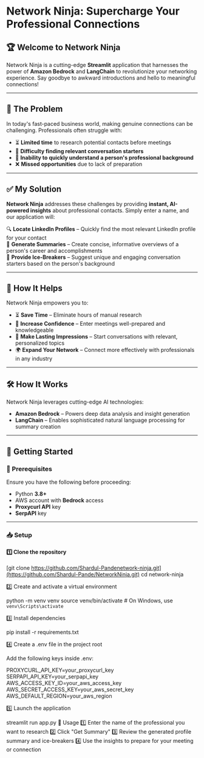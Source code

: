 # Network Ninja: Supercharge Your Professional Connections

## 🏆 Welcome to Network Ninja
Network Ninja is a cutting-edge **Streamlit** application that harnesses the power of **Amazon Bedrock** and **LangChain** to revolutionize your networking experience. Say goodbye to awkward introductions and hello to meaningful connections!

---

## 🚀 The Problem
In today's fast-paced business world, making genuine connections can be challenging. Professionals often struggle with:

- ⏳ **Limited time** to research potential contacts before meetings  
- 🧐 **Difficulty finding relevant conversation starters**  
- 📖 **Inability to quickly understand a person's professional background**  
- ❌ **Missed opportunities** due to lack of preparation  

---

## ✅ My Solution
**Network Ninja** addresses these challenges by providing **instant, AI-powered insights** about professional contacts. Simply enter a name, and our application will:

🔍 **Locate LinkedIn Profiles** – Quickly find the most relevant LinkedIn profile for your contact  
📜 **Generate Summaries** – Create concise, informative overviews of a person's career and accomplishments  
💬 **Provide Ice-Breakers** – Suggest unique and engaging conversation starters based on the person's background  

---

## 🎯 How It Helps
Network Ninja empowers you to:

- ⏳ **Save Time** – Eliminate hours of manual research  
- 💪 **Increase Confidence** – Enter meetings well-prepared and knowledgeable  
- 🤝 **Make Lasting Impressions** – Start conversations with relevant, personalized topics  
- 🌍 **Expand Your Network** – Connect more effectively with professionals in any industry  

---

## 🛠️ How It Works
Network Ninja leverages cutting-edge AI technologies:

- **Amazon Bedrock** – Powers deep data analysis and insight generation  
- **LangChain** – Enables sophisticated natural language processing for summary creation  

---

## 🔧 Getting Started

### **📌 Prerequisites**
Ensure you have the following before proceeding:

- Python **3.8+**  
- AWS account with **Bedrock** access  
- **Proxycurl API** key  
- **SerpAPI** key  

---

### **📥 Setup**

#### **1️⃣ Clone the repository**

[git clone https://github.com/Shardul-Pandenetwork-ninja.git](https://github.com/Shardul-Pande/NetworkNinja.git)
cd network-ninja

2️⃣ Create and activate a virtual environment

python -m venv venv
source venv/bin/activate  # On Windows, use `venv\Scripts\activate`

3️⃣ Install dependencies

pip install -r requirements.txt

4️⃣ Create a .env file in the project root

Add the following keys inside .env:

PROXYCURL_API_KEY=your_proxycurl_key
SERPAPI_API_KEY=your_serpapi_key
AWS_ACCESS_KEY_ID=your_aws_access_key
AWS_SECRET_ACCESS_KEY=your_aws_secret_key
AWS_DEFAULT_REGION=your_aws_region

5️⃣ Launch the application

streamlit run app.py
🎯 Usage
1️⃣ Enter the name of the professional you want to research
2️⃣ Click "Get Summary"
3️⃣ Review the generated profile summary and ice-breakers
4️⃣ Use the insights to prepare for your meeting or connection


